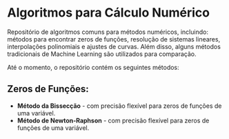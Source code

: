 # Algoritmos para Cálculo Numérico

Repositório de algoritmos comuns para métodos numéricos, incluindo: métodos para encontrar zeros de funções, resolução de sistemas lineares, interpolações polinomiais e ajustes de curvas. Além disso, alguns métodos tradicionais de Machine Learning são utilizados para comparação.

Até o momento, o repositório contém os seguintes métodos:

## Zeros de Funções:

- **Método da Bissecção** - com precisão flexível para zeros de funções de uma variável.
- **Método de Newton-Raphson** - com precisão flexível para zeros de funções de uma variável.
